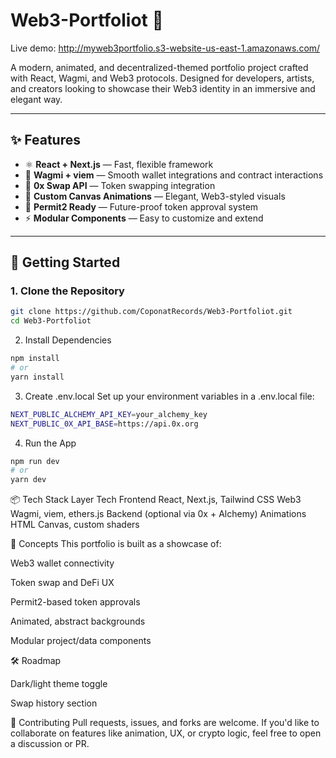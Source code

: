 # Web3-Portfoliot 🧬

Live demo: http://myweb3portfolio.s3-website-us-east-1.amazonaws.com/

A modern, animated, and decentralized-themed portfolio project crafted with React, Wagmi, and Web3 protocols. Designed for developers, artists, and creators looking to showcase their Web3 identity in an immersive and elegant way.

---

## ✨ Features

- ⚛️ **React + Next.js** — Fast, flexible framework
- 🔌 **Wagmi + viem** — Smooth wallet integrations and contract interactions
- 💱 **0x Swap API** — Token swapping integration
- 🎨 **Custom Canvas Animations** — Elegant, Web3-styled visuals
- 🪪 **Permit2 Ready** — Future-proof token approval system
- ⚡ **Modular Components** — Easy to customize and extend

---

## 🚀 Getting Started

### 1. Clone the Repository

```bash
git clone https://github.com/CoponatRecords/Web3-Portfoliot.git
cd Web3-Portfoliot
```

2. Install Dependencies

```bash
npm install
# or
yarn install
```

3. Create .env.local
   Set up your environment variables in a .env.local file:

```bash
NEXT_PUBLIC_ALCHEMY_API_KEY=your_alchemy_key
NEXT_PUBLIC_0X_API_BASE=https://api.0x.org
```

4. Run the App

```bash
npm run dev
# or
yarn dev
```

📦 Tech Stack
Layer Tech
Frontend React, Next.js, Tailwind CSS
Web3 Wagmi, viem, ethers.js
Backend (optional via 0x + Alchemy)
Animations HTML Canvas, custom shaders

🧠 Concepts
This portfolio is built as a showcase of:

Web3 wallet connectivity

Token swap and DeFi UX

Permit2-based token approvals

Animated, abstract backgrounds

Modular project/data components

🛠️ Roadmap

Dark/light theme toggle

Swap history section

🤝 Contributing
Pull requests, issues, and forks are welcome. If you'd like to collaborate on features like animation, UX, or crypto logic, feel free to open a discussion or PR.
